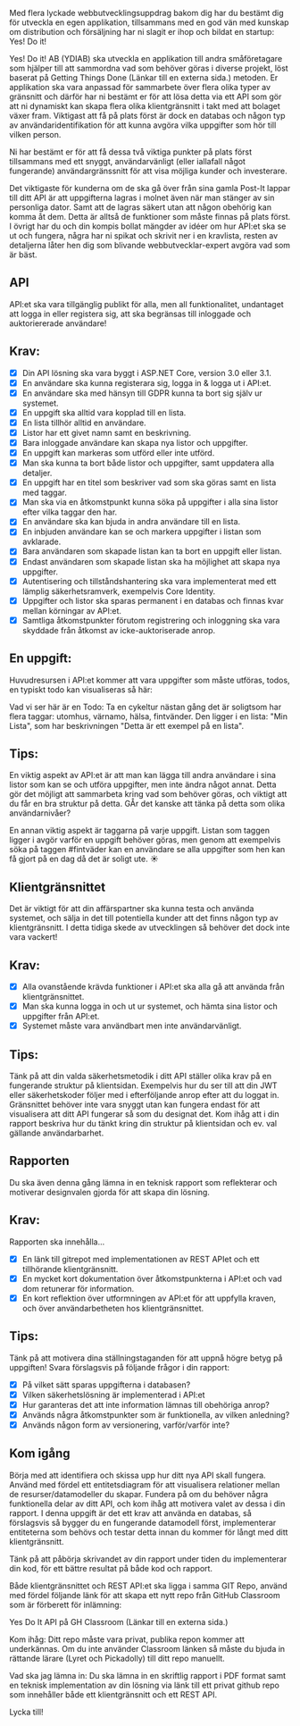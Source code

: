 Med flera lyckade webbutvecklingsuppdrag bakom dig har du bestämt dig för utveckla en egen applikation, tillsammans med en god vän med kunskap om distribution och försäljning har ni slagit er ihop och bildat en startup: Yes! Do it!

Yes! Do it! AB (YDIAB) ska utveckla en applikation till andra småföretagare som hjälper till att sammordna vad som behöver göras i diverse projekt, löst baserat på Getting Things Done (Länkar till en externa sida.) metoden. Er applikation ska vara anpassad för sammarbete över flera olika typer av gränsnitt och därför har ni bestämt er för att lösa detta via ett API som gör att ni dynamiskt kan skapa flera olika klientgränsnitt i takt med att bolaget växer fram. Viktigast att få på plats först är dock en databas och någon typ av användaridentifikation för att kunna avgöra vilka uppgifter som hör till vilken person.

Ni har bestämt er för att få dessa två viktiga punkter på plats först tillsammans med ett snyggt, användarvänligt (eller iallafall något fungerande) användargränssnitt för att visa möjliga kunder och investerare.

Det viktigaste för kunderna om de ska gå över från sina gamla Post-It lappar till ditt API är att uppgifterna lagras i molnet även när man stänger av sin personliga dator. Samt att de lagras säkert utan att någon obehörig kan komma åt dem. Detta är alltså de funktioner som måste finnas på plats först. I övrigt har du och din kompis bollat mängder av idéer om hur API:et ska se ut och fungera, några har ni spikat och skrivit ner i en kravlista, resten av detaljerna låter hen dig som blivande webbutvecklar-expert avgöra vad som är bäst.

## API

API:et ska vara tillgänglig publikt för alla, men all funktionalitet, undantaget att logga in eller registera sig, att ska begränsas till inloggade och auktoriererade användare!

## Krav:

- [x] Din API lösning ska vara byggt i ASP.NET Core, version 3.0 eller 3.1.
- [x] En användare ska kunna registerara sig, logga in & logga ut i API:et.
- [x] En användare ska med hänsyn till GDPR kunna ta bort sig själv ur systemet.
- [x] En uppgift ska alltid vara kopplad till en lista.
- [x] En lista tillhör alltid en användare.
- [x] Listor har ett givet namn samt en beskrivning.
- [x] Bara inloggade användare kan skapa nya listor och uppgifter.
- [x] En uppgift kan markeras som utförd eller inte utförd.
- [x] Man ska kunna ta bort både listor och uppgifter, samt uppdatera alla detaljer.
- [x] En uppgift har en titel som beskriver vad som ska göras samt en lista med taggar.
- [x] Man ska via en åtkomstpunkt kunna söka på uppgifter i alla sina listor efter vilka taggar den har.
- [x] En användare ska kan bjuda in andra användare till en lista.
- [x] En inbjuden användare kan se och markera uppgifter i listan som avklarade.
- [x] Bara användaren som skapade listan kan ta bort en uppgift eller listan.
- [x] Endast användaren som skapade listan ska ha möjlighet att skapa nya uppgifter.
- [x] Autentisering och tillståndshantering ska vara implementerat med ett lämplig säkerhetsramverk, exempelvis Core Identity.
- [x] Uppgifter och listor ska sparas permanent i en databas och finnas kvar mellan körningar av API:et.
- [x] Samtliga åtkomstpunkter förutom registrering och inloggning ska vara skyddade från åtkomst av icke-auktoriserade anrop.

## En uppgift:

Huvudresursen i API:et kommer att vara uppgifter som måste utföras, todos, en typiskt todo kan visualiseras så här:

Vad vi ser här är en Todo: Ta en cykeltur nästan gång det är soligtsom har flera taggar: utomhus, värnamo, hälsa, fintvänder. Den ligger i en lista: "Min Lista", som har beskrivningen "Detta är ett exempel på en lista".

## Tips:

En viktig aspekt av API:et är att man kan lägga till andra användare i sina listor som kan se och utföra uppgifter, men inte ändra något annat. Detta gör det möjligt att sammarbeta kring vad som behöver göras, och viktigt att du får en bra struktur på detta. GÅr det kanske att tänka på detta som olika användarnivåer?

En annan viktig aspekt är taggarna på varje uppgift. Listan som taggen ligger i avgör varför en uppgift behöver göras, men genom att exempelvis söka på taggen #fintväder kan en användare se alla uppgifter som hen kan få gjort på en dag då det är soligt ute. ☀️

## Klientgränsnittet

Det är viktigt för att din affärspartner ska kunna testa och använda systemet, och sälja in det till potentiella kunder att det finns någon typ av klientgränsnitt. I detta tidiga skede av utvecklingen så behöver det dock inte vara vackert!

## Krav:

- [x] Alla ovanstående krävda funktioner i API:et ska alla gå att använda från klientgränsnittet.
- [x] Man ska kunna logga in och ut ur systemet, och hämta sina listor och uppgifter från API:et.
- [x] Systemet måste vara användbart men inte användarvänligt.

## Tips:

Tänk på att din valda säkerhetsmetodik i ditt API ställer olika krav på en fungerande struktur på klientsidan. Exempelvis hur du ser till att din JWT eller säkerhetskoder följer med i efterföljande anrop efter att du loggat in. Gränsnittet behöver inte vara snyggt utan kan fungera endast för att visualisera att ditt API fungerar så som du designat det. Kom ihåg att i din rapport beskriva hur du tänkt kring din struktur på klientsidan och ev. val gällande användarbarhet.

## Rapporten

Du ska även denna gång lämna in en teknisk rapport som reflekterar och motiverar designvalen gjorda för att skapa din lösning.

## Krav:

Rapporten ska innehålla...

- [x] En länk till gitrepot med implementationen av REST APIet och ett tillhörande klientgränsnitt.
- [x] En mycket kort dokumentation över åtkomstpunkterna i API:et och vad dom retunerar för information.
- [x] En kort reflektion över utformningen av API:et för att uppfylla kraven, och över användarbetheten hos klientgränsnittet.

## Tips:

Tänk på att motivera dina ställningstaganden för att uppnå högre betyg på uppgiften! Svara förslagsvis på följande frågor i din rapport:

- [x] På vilket sätt sparas uppgifterna i databasen?
- [x] Vilken säkerhetslösning är implementerad i API:et
- [x] Hur garanteras det att inte information lämnas till obehöriga anrop?
- [x] Används några åtkomstpunkter som är funktionella, av vilken anledning?
- [x] Används någon form av versionering, varför/varför inte?

## Kom igång

Börja med att identifiera och skissa upp hur ditt nya API skall fungera. Använd med fördel ett entitetsdiagram för att visualisera relationer mellan de resurser/datamodeller du skapar. Fundera på om du behöver några funktionella delar av ditt API, och kom ihåg att motivera valet av dessa i din rapport. I denna uppgift är det ett krav att använda en databas, så förslagsvis så bygger du en fungerande datamodell först, implementerar entiteterna som behövs och testar detta innan du kommer för långt med ditt klientgränsnitt.

Tänk på att påbörja skrivandet av din rapport under tiden du implementerar din kod, för ett bättre resultat på både kod och rapport.

Både klientgränsnittet och REST API:et ska ligga i samma GIT Repo, använd med fördel följande länk för att skapa ett nytt repo från GitHub Classroom som är förberett för inlämning:

Yes Do It API på GH Classroom (Länkar till en externa sida.)

Kom ihåg: Ditt repo måste vara privat, publika repon kommer att underkännas. Om du inte använder Classroom länken så måste du bjuda in rättande lärare (Lyret och Pickadolly) till ditt repo manuellt.

Vad ska jag lämna in: Du ska lämna in en skriftlig rapport i PDF format samt en teknisk implementation av din lösning via länk till ett privat github repo som innehåller både ett klientgränsnitt och ett REST API.

Lycka till!
